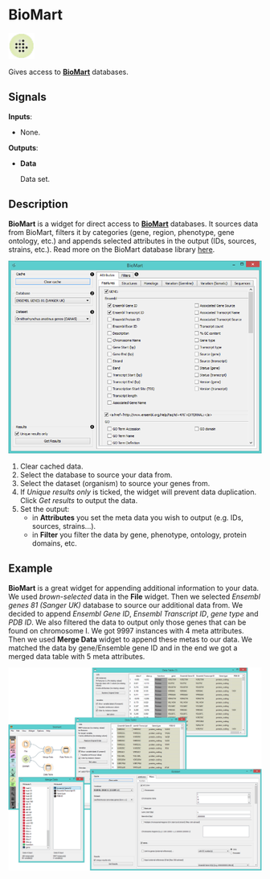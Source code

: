 BioMart
=======

![BioMart widget icon](icons/biomart.png)

Gives access to [**BioMart**](http://www.biomart.org/news.html) databases.

Signals
-------

**Inputs**:

- None.

**Outputs**:

- **Data**

  Data set.

Description
-----------

**BioMart** is a widget for  direct access to [**BioMart**](http://www.biomart.org/news.html) databases. It
sources data from BioMart, filters it by categories (gene, region, phenotype, gene ontology, etc.) and
appends selected attributes in the output (IDs, sources, strains, etc.). Read more on the BioMart database
library [here](http://nar.oxfordjournals.org/content/43/W1/W589.full.pdf+html).

![image](images/biomart-stamped.png)

1. Clear cached data.
2. Select the database to source your data from.
3. Select the dataset (organism) to source your genes from.
4. If *Unique results only* is ticked, the widget will prevent data duplication. Click *Get results* to output the data.
5. Set the output:
   - in **Attributes** you set the meta data you wish to output (e.g. IDs, sources, strains...).
   - in **Filter** you filter the data by gene, phenotype, ontology, protein domains, etc.

Example
-------

**BioMart** is a great widget for appending additional information to your data. We used *brown-selected* data
in the **File** widget. Then we selected *Ensembl genes 81 (Sanger UK)* database to source our additional data
from. We decided to append *Ensembl Gene ID*, *Ensembl Transcript ID*, *gene type* and *PDB ID*. We also filtered
the data to output only those genes that can be found on chromosome I. We got 9997 instances with 4 meta attributes.
Then we used **Merge Data** widget to append these metas to our data. We matched the data by gene/Ensemble gene ID
and in the end we got a merged data table with 5 meta attributes.

![](images/BioMart-Example.png)
